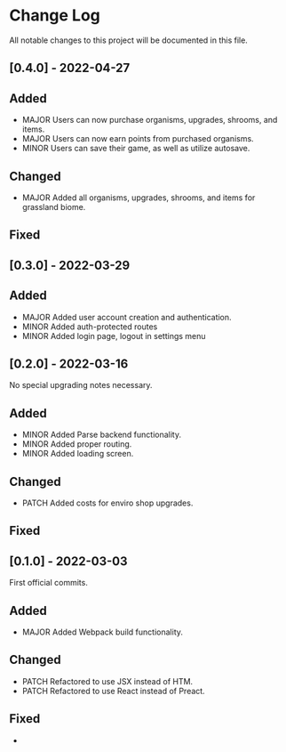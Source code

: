 # Change Log
All notable changes to this project will be documented in this file.

## [0.4.0] - 2022-04-27
## Added
- MAJOR Users can now purchase organisms, upgrades, shrooms, and items.
- MAJOR Users can now earn points from purchased organisms.
- MINOR Users can save their game, as well as utilize autosave.

## Changed
- MAJOR Added all organisms, upgrades, shrooms, and items for grassland biome.

## Fixed


## [0.3.0] - 2022-03-29

## Added
- MAJOR Added user account creation and authentication.
- MINOR Added auth-protected routes
- MINOR Added login page, logout in settings menu

## [0.2.0] - 2022-03-16

No special upgrading notes necessary.

## Added
- MINOR Added Parse backend functionality.
- MINOR Added proper routing.
- MINOR Added loading screen.

## Changed
- PATCH Added costs for enviro shop upgrades.

## Fixed

## [0.1.0] - 2022-03-03

First official commits.

## Added
- MAJOR Added Webpack build functionality.

## Changed
- PATCH Refactored to use JSX instead of HTM.
- PATCH Refactored to use React instead of Preact.

## Fixed
- 
